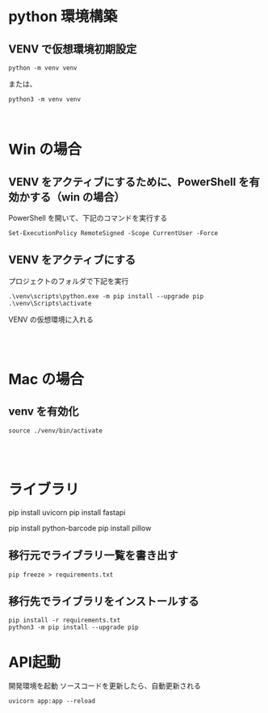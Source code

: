 # python 環境構築

## VENV で仮想環境初期設定

```
python -m venv venv
```

または、

```
python3 -m venv venv
```

<br>

# Win の場合

## VENV をアクティブにするために、PowerShell を有効かする（win の場合）

PowerShell を開いて、下記のコマンドを実行する

```
Set-ExecutionPolicy RemoteSigned -Scope CurrentUser -Force
```

## VENV をアクティブにする

プロジェクトのフォルダで下記を実行

```
.\venv\scripts\python.exe -m pip install --upgrade pip
.\venv\Scripts\activate
```

VENV の仮想環境に入れる

<br>
<br>

# Mac の場合
## venv を有効化

```
source ./venv/bin/activate
```


<br>
<br>




# ライブラリ
pip install uvicorn
pip install fastapi
<!-- pip install pillow -->
<!-- pip install Pillow==8.3.0 -->
<!-- pip install pybarcodes -->
pip install python-barcode
pip install pillow



## 移行元でライブラリ一覧を書き出す

```
pip freeze > requirements.txt
```

## 移行先でライブラリをインストールする

```
pip install -r requirements.txt
python3 -m pip install --upgrade pip
```


# API起動
開発環境を起動
ソースコードを更新したら、自動更新される
```
uvicorn app:app --reload
```



